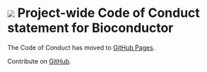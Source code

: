 # ![](/images/icons/magnifier.gif) Project-wide Code of Conduct statement for Bioconductor

The Code of Conduct has moved to [GitHub Pages][1].

Contribute on [GitHub][2].

[1]: https://bioconductor.github.io/bioc_coc_multilingual/
[2]: https://github.com/Bioconductor/bioc_coc_multilingual
